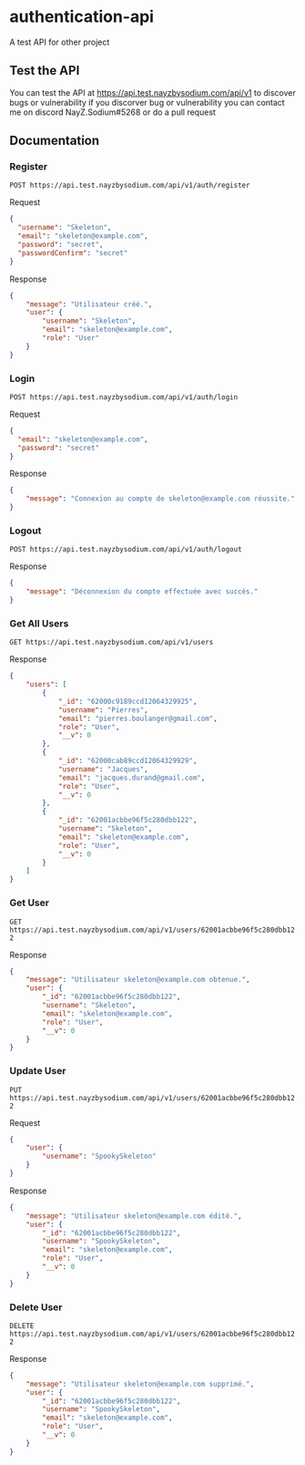 # authentication-api
A test API for other project
## Test the API
You can test the API at https://api.test.nayzbysodium.com/api/v1 to discover bugs or vulnerability if you discorver bug or vulnerability you can contact me on discord NayZ.Sodium#5268 or do a pull request
## Documentation
### Register
```POST https://api.test.nayzbysodium.com/api/v1/auth/register```

Request
```json
{
  "username": "Skeleton",
  "email": "skeleton@example.com",
  "password": "secret",
  "passwordConfirm": "secret"
}
```

Response
```json
{
    "message": "Utilisateur créé.",
    "user": {
        "username": "Skeleton",
        "email": "skeleton@example.com",
        "role": "User"
    }
}
```
### Login
```POST https://api.test.nayzbysodium.com/api/v1/auth/login```

Request
```json
{
  "email": "skeleton@example.com",
  "password": "secret"
}
```

Response
```json
{
    "message": "Connexion au compte de skeleton@example.com réussite."
}
```
### Logout
```POST https://api.test.nayzbysodium.com/api/v1/auth/logout```

Response
```json
{
    "message": "Déconnexion du compte effectuée avec succès."
}
```
### Get All Users
```GET https://api.test.nayzbysodium.com/api/v1/users```

Response
```json
{
    "users": [
        {
            "_id": "62000c9189ccd12064329925",
            "username": "Pierres",
            "email": "pierres.boulanger@gmail.com",
            "role": "User",
            "__v": 0
        },
        {
            "_id": "62000cab89ccd12064329929",
            "username": "Jacques",
            "email": "jacques.durand@gmail.com",
            "role": "User",
            "__v": 0
        },
        {
            "_id": "62001acbbe96f5c280dbb122",
            "username": "Skeleton",
            "email": "skeleton@example.com",
            "role": "User",
            "__v": 0
        }
    ]
}
```
### Get User
```GET https://api.test.nayzbysodium.com/api/v1/users/62001acbbe96f5c280dbb122```

Response
```json
{
    "message": "Utilisateur skeleton@example.com obtenue.",
    "user": {
        "_id": "62001acbbe96f5c280dbb122",
        "username": "Skeleton",
        "email": "skeleton@example.com",
        "role": "User",
        "__v": 0
    }
}
```
### Update User
```PUT https://api.test.nayzbysodium.com/api/v1/users/62001acbbe96f5c280dbb122```

Request
```json
{
    "user": {
        "username": "SpookySkeleton"
    }
}
```

Response
```json
{
    "message": "Utilisateur skeleton@example.com édité.",
    "user": {
        "_id": "62001acbbe96f5c280dbb122",
        "username": "SpookySkeleton",
        "email": "skeleton@example.com",
        "role": "User",
        "__v": 0
    }
}
```
### Delete User
```DELETE https://api.test.nayzbysodium.com/api/v1/users/62001acbbe96f5c280dbb122```

Response
```json
{
    "message": "Utilisateur skeleton@example.com supprimé.",
    "user": {
        "_id": "62001acbbe96f5c280dbb122",
        "username": "SpookySkeleton",
        "email": "skeleton@example.com",
        "role": "User",
        "__v": 0
    }
}
```
